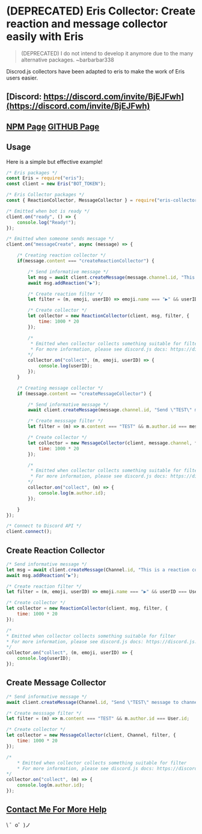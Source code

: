(DEPRECATED) Eris Collector: Create reaction and message collector easily with Eris
======
> (DEPRECATED) I do not intend to develop it anymore due to the many alternative packages. ~barbarbar338
<p>Discrod.js collectors have been adapted to eris to make the work of Eris users easier.</p>

<b>[Discord: https://discord.com/invite/BjEJFwh](https://discord.com/invite/BjEJFwh)</b>
-------

<b>[NPM Page](https://www.npmjs.com/package/eris-collector) [GITHUB Page](https://github.com/barbarbar338/eris-collector)</b>
-------

Usage
------------
<p>Here is a simple but effective example!</p>

```js
/* Eris packages */
const Eris = require("eris");
const client = new Eris("BOT_TOKEN");

/* Eris Collector packages */
const { ReactionCollector, MessageCollector } = require("eris-collector");

/* Emitted when bot is ready */
client.on("ready", () => {
    console.log("Ready!");
});

/* Emitted when someone sends message */
client.on("messageCreate", async (message) => {

    /* Creating reaction collector */
    if(message.content === "createReactionCollector") {

        /* Send informative message */
        let msg = await client.createMessage(message.channel.id, "This is a reaction collector example!");
        await msg.addReaction("▶️");

        /* Create reaction filter */
        let filter = (m, emoji, userID) => emoji.name === "▶️" && userID === message.author.id;

        /* Create collector */
        let collector = new ReactionCollector(client, msg, filter, {
            time: 1000 * 20
        });

        /* 
         * Emitted when collector collects something suitable for filter 
         * For more information, please see discord.js docs: https://discord.js.org/#/docs/main/stable/class/ReactionCollector
        */
        collector.on("collect", (m, emoji, userID) => {
            console.log(userID);
        });
    }

    /* Creating message collector */
    if (message.content == "createMessageCollector") {

        /* Send informative message */
        await client.createMessage(message.channel.id, "Send \"TEST\" message to channel.");

        /* Create messsage filter */
        let filter = (m) => m.content === "TEST" && m.author.id === message.author.id;

        /* Create collector */
        let collector = new MessageCollector(client, message.channel, filter, {
            time: 1000 * 20
        });

        /* 
         * Emitted when collector collects something suitable for filter 
         * For more information, please see discord.js docs: https://discord.js.org/#/docs/main/stable/class/MessageCollector
        */
        collector.on("collect", (m) => {
            console.log(m.author.id);
        });

    }
});

/* Connect to Discord API */
client.connect();
```

Create Reaction Collector
-------

```js
/* Send informative message */
let msg = await client.createMessage(Channel.id, "This is a reaction collector example!");
await msg.addReaction("▶️");

/* Create reaction filter */
let filter = (m, emoji, userID) => emoji.name === "▶️" && userID === User.id;

/* Create collector */
let collector = new ReactionCollector(client, msg, filter, {
    time: 1000 * 20
});

/* 
* Emitted when collector collects something suitable for filter 
* For more information, please see discord.js docs: https://discord.js.org/#/docs/main/stable/class/ReactionCollector
*/
collector.on("collect", (m, emoji, userID) => {
    console.log(userID);
});
```

Create Message Collector
-------

```js
/* Send informative message */
await client.createMessage(Channel.id, "Send \"TEST\" message to channel.");

/* Create messsage filter */
let filter = (m) => m.content === "TEST" && m.author.id === User.id;

/* Create collector */
let collector = new MessageCollector(client, Channel, filter, {
    time: 1000 * 20
});

/* 
    * Emitted when collector collects something suitable for filter 
    * For more information, please see discord.js docs: https://discord.js.org/#/docs/main/stable/class/MessageCollector
*/
collector.on("collect", (m) => {
    console.log(m.author.id);
});
```

[Contact Me For More Help](https://www.is-my.fun/ulas)
-------------------

\ ゜o゜)ノ

